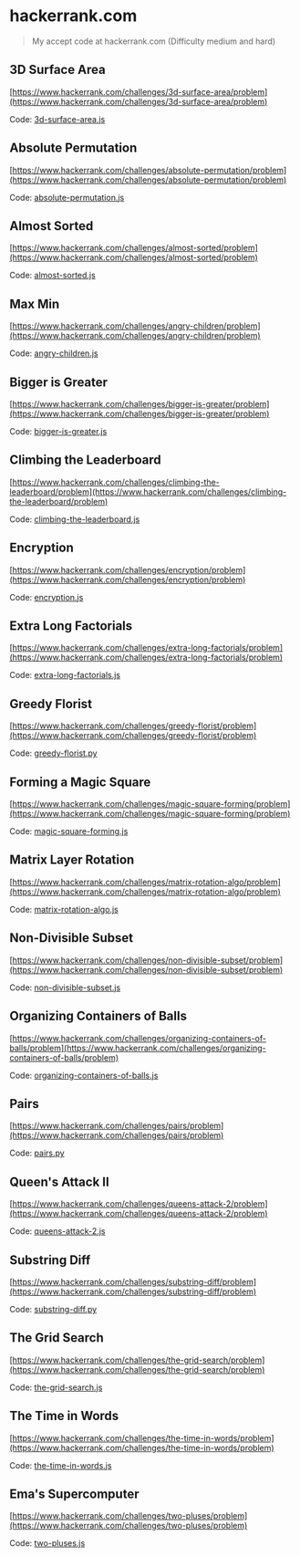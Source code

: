 # hackerrank.com

> My accept code at hackerrank.com (Difficulty medium and hard)

## 3D Surface Area

[https://www.hackerrank.com/challenges/3d-surface-area/problem](https://www.hackerrank.com/challenges/3d-surface-area/problem)

Code: [3d-surface-area.js](/src/3d-surface-area.js)

## Absolute Permutation

[https://www.hackerrank.com/challenges/absolute-permutation/problem](https://www.hackerrank.com/challenges/absolute-permutation/problem)

Code: [absolute-permutation.js](/src/absolute-permutation.js)

## Almost Sorted

[https://www.hackerrank.com/challenges/almost-sorted/problem](https://www.hackerrank.com/challenges/almost-sorted/problem)

Code: [almost-sorted.js](/src/almost-sorted.js)

## Max Min

[https://www.hackerrank.com/challenges/angry-children/problem](https://www.hackerrank.com/challenges/angry-children/problem)

Code: [angry-children.js](/src/angry-children.js)

## Bigger is Greater

[https://www.hackerrank.com/challenges/bigger-is-greater/problem](https://www.hackerrank.com/challenges/bigger-is-greater/problem)

Code: [bigger-is-greater.js](/src/bigger-is-greater.js)

## Climbing the Leaderboard

[https://www.hackerrank.com/challenges/climbing-the-leaderboard/problem](https://www.hackerrank.com/challenges/climbing-the-leaderboard/problem)

Code: [climbing-the-leaderboard.js](/src/climbing-the-leaderboard.js)

## Encryption

[https://www.hackerrank.com/challenges/encryption/problem](https://www.hackerrank.com/challenges/encryption/problem)

Code: [encryption.js](/src/encryption.js)

## Extra Long Factorials

[https://www.hackerrank.com/challenges/extra-long-factorials/problem](https://www.hackerrank.com/challenges/extra-long-factorials/problem)

Code: [extra-long-factorials.js](/src/extra-long-factorials.js)

## Greedy Florist

[https://www.hackerrank.com/challenges/greedy-florist/problem](https://www.hackerrank.com/challenges/greedy-florist/problem)

Code: [greedy-florist.py](/src/greedy-florist.py)

## Forming a Magic Square

[https://www.hackerrank.com/challenges/magic-square-forming/problem](https://www.hackerrank.com/challenges/magic-square-forming/problem)

Code: [magic-square-forming.js](/src/magic-square-forming.js)

## Matrix Layer Rotation

[https://www.hackerrank.com/challenges/matrix-rotation-algo/problem](https://www.hackerrank.com/challenges/matrix-rotation-algo/problem)

Code: [matrix-rotation-algo.js](/src/matrix-rotation-algo.js)

## Non-Divisible Subset

[https://www.hackerrank.com/challenges/non-divisible-subset/problem](https://www.hackerrank.com/challenges/non-divisible-subset/problem)

Code: [non-divisible-subset.js](/src/non-divisible-subset.js)

## Organizing Containers of Balls

[https://www.hackerrank.com/challenges/organizing-containers-of-balls/problem](https://www.hackerrank.com/challenges/organizing-containers-of-balls/problem)

Code: [organizing-containers-of-balls.js](/src/organizing-containers-of-balls.js)

## Pairs

[https://www.hackerrank.com/challenges/pairs/problem](https://www.hackerrank.com/challenges/pairs/problem)

Code: [pairs.py](/src/pairs.py)

## Queen's Attack II

[https://www.hackerrank.com/challenges/queens-attack-2/problem](https://www.hackerrank.com/challenges/queens-attack-2/problem)

Code: [queens-attack-2.js](/src/queens-attack-2.js)

## Substring Diff

[https://www.hackerrank.com/challenges/substring-diff/problem](https://www.hackerrank.com/challenges/substring-diff/problem)

Code: [substring-diff.py](/src/substring-diff.py)

## The Grid Search

[https://www.hackerrank.com/challenges/the-grid-search/problem](https://www.hackerrank.com/challenges/the-grid-search/problem)

Code: [the-grid-search.js](/src/the-grid-search.js)

## The Time in Words

[https://www.hackerrank.com/challenges/the-time-in-words/problem](https://www.hackerrank.com/challenges/the-time-in-words/problem)

Code: [the-time-in-words.js](/src/the-time-in-words.js)

## Ema's Supercomputer

[https://www.hackerrank.com/challenges/two-pluses/problem](https://www.hackerrank.com/challenges/two-pluses/problem)

Code: [two-pluses.js](/src/two-pluses.js)
